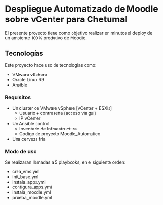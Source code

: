 # Despliegue Automatizado de Moodle sobre vCenter para Chetumal
El presente proyecto tiene como objetivo realizar en minutos el deploy de un ambiente 100% produtivo de Moodle.

## Tecnologías
Este proyecto hace uso de tecnologias como:
- VMware vSphere
- Oracle Linux R9
- Ansible

### Requisitos
- Un cluster de VMware vSphere [vCenter + ESXis]
    - Usuario + contraseña [acceso via gui]
    - IP vCenter
- Un Ansible control
    - Inventario de Infraestructura
    - Codigo de proyecto Moodle_Automatico
- Una cerveza fria
### Modo de uso
Se realizaran llamadas a 5 playbooks, en el siguiente orden:
- crea_vms.yml
- init_base.yml
- instala_apps.yml
- configura_apps.yml
- instala_moodle.yml
- prueba_moodle.yml
